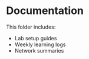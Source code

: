 # Documentation

This folder includes:
- Lab setup guides
- Weekly learning logs
- Network summaries
